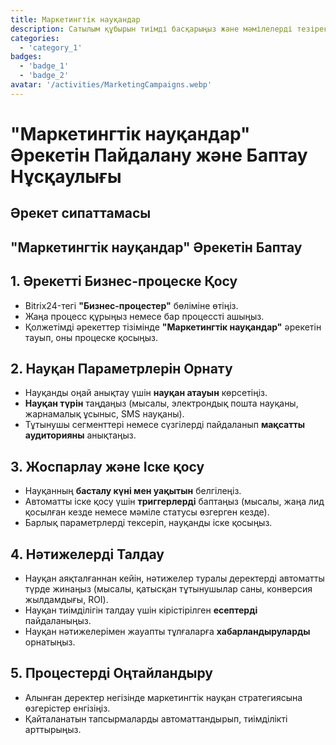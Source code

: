 ```yaml
---
title: Маркетингтік науқандар
description: Сатылым құбырын тиімді басқарыңыз және мәмілелерді тезірек жабыңыз.
categories: 
  - 'category_1'
badges: 
  - 'badge_1'
  - 'badge_2'
avatar: '/activities/MarketingCampaigns.webp'
---
```

# "Маркетингтік науқандар" Әрекетін Пайдалану және Баптау Нұсқаулығы

## Әрекет сипаттамасы

## **"Маркетингтік науқандар" Әрекетін Баптау**

## 1. Әрекетті Бизнес-процеске Қосу
- Bitrix24-тегі **"Бизнес-процестер"** бөліміне өтіңіз.
- Жаңа процесс құрыңыз немесе бар процессті ашыңыз.
- Қолжетімді әрекеттер тізімінде **"Маркетингтік науқандар"** әрекетін тауып, оны процеске қосыңыз.

## 2. Науқан Параметрлерін Орнату
- Науқанды оңай анықтау үшін **науқан атауын** көрсетіңіз.
- **Науқан түрін** таңдаңыз (мысалы, электрондық пошта науқаны, жарнамалық ұсыныс, SMS науқаны).
- Тұтынушы сегменттері немесе сүзгілерді пайдаланып **мақсатты аудиторияны** анықтаңыз.

## 3. Жоспарлау және Іске қосу
- Науқанның **басталу күні мен уақытын** белгілеңіз.
- Автоматты іске қосу үшін **триггерлерді** баптаңыз (мысалы, жаңа лид қосылған кезде немесе мәміле статусы өзгерген кезде).
- Барлық параметрлерді тексеріп, науқанды іске қосыңыз.

## 4. Нәтижелерді Талдау
- Науқан аяқталғаннан кейін, нәтижелер туралы деректерді автоматты түрде жинаңыз (мысалы, қатысқан тұтынушылар саны, конверсия жылдамдығы, ROI).
- Науқан тиімділігін талдау үшін кірістірілген **есептерді** пайдаланыңыз.
- Науқан нәтижелерімен жауапты тұлғаларға **хабарландыруларды** орнатыңыз.

## 5. Процестерді Оңтайландыру
- Алынған деректер негізінде маркетингтік науқан стратегиясына өзгерістер енгізіңіз.
- Қайталанатын тапсырмаларды автоматтандырып, тиімділікті арттырыңыз.